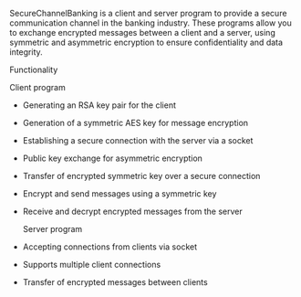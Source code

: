 
  SecureChannelBanking is a client and server program to provide a secure communication channel in the banking industry. These programs allow you to exchange encrypted messages between a client and a server, 
using symmetric and asymmetric encryption to ensure confidentiality and data integrity.

  Functionality

  Client program

- Generating an RSA key pair for the client
- Generation of a symmetric AES key for message encryption
- Establishing a secure connection with the server via a socket
- Public key exchange for asymmetric encryption
- Transfer of encrypted symmetric key over a secure connection
- Encrypt and send messages using a symmetric key
- Receive and decrypt encrypted messages from the server

  Server program

- Accepting connections from clients via socket
- Supports multiple client connections
- Transfer of encrypted messages between clients
